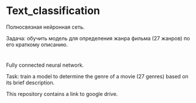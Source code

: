# Text_classification

Полносвязная нейронная сеть. 

Задача: обучить модель для определения жанра фильма (27 жанров) по его краткому описанию. 

# 
Fully connected neural network. 

Task: train a model to determine the genre of a movie (27 genres) based on its brief description. 

This repository contains a link to google drive.
